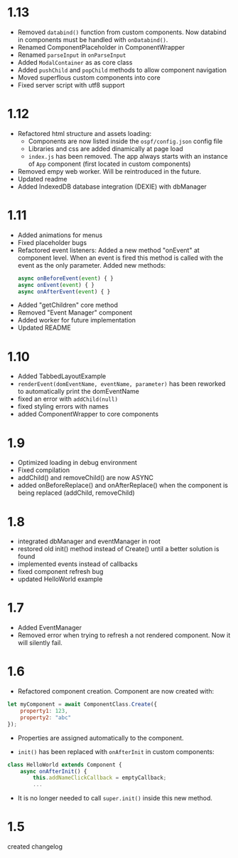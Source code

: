 # 1.13
- Removed `databind()` function from custom components. Now databind in components must be handled with `onDatabind()`.
- Renamed ComponentPlaceholder in ComponentWrapper
- Renamed `parseInput` in `onParseInput`
- Added `ModalContainer` as as core class
- Added `pushChild` and `popChild` methods to allow component navigation
- Moved superflous custom components into core
- Fixed server script with utf8 support

# 1.12
- Refactored html structure and assets loading:
  - Components are now listed inside the `ospf/config.json` config file
  - Libraries and css are added dinamically at page load
  - `index.js` has been removed. The app always starts with an instance of `App` component (first located in custom components)
- Removed empy web worker. Will be reintroduced in the future.
- Updated readme
- Added IndexedDB database integration (DEXIE) with dbManager

# 1.11
- Added animations for menus
- Fixed placeholder bugs
- Refactored event listeners:
    Added a new method "onEvent" at component level. When an event is fired this method is called with the event as the only parameter.
    Added new methods:
    ```javascript
    async onBeforeEvent(event) { }
    async onEvent(event) { }
    async onAfterEvent(event) { }
    ```
- Added "getChildren" core method
- Removed "Event Manager" component
- Added worker for future implementation
- Updated README

# 1.10
- Added TabbedLayoutExample
- `renderEvent(domEventName, eventName, parameter)` has been reworked to automatically print the domEventName
- fixed an error with `addChild(null)`
- fixed styling errors with names
- added ComponentWrapper to core components

# 1.9
- Optimized loading in debug environment
- Fixed compilation
- addChild() and removeChild() are now ASYNC
- added onBeforeReplace() and onAfterReplace() when the component is being replaced (addChild, removeChild)

# 1.8
- integrated dbManager and eventManager in root
- restored old init() method instead of Create() until a better solution is found
- implemented events instead of callbacks
- fixed component refresh bug
- updated HelloWorld example

# 1.7
- Added EventManager
- Removed error when trying to refresh a not rendered component. Now it will silently fail.

# 1.6
- Refactored component creation. Component are now created with:
```javascript
let myComponent = await ComponentClass.Create({
    property1: 123,
    property2: "abc"
});
```

- Properties are assigned automatically to the component.

- `init()` has been replaced with `onAfterInit` in custom components:
```javascript
class HelloWorld extends Component {
    async onAfterInit() {
        this.addNameClickCallback = emptyCallback;
        ...
```

- It is no longer needed to call `super.init()` inside this new method.

# 1.5
created changelog